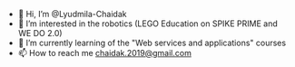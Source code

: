 - 👋 Hi, I’m @Lyudmila-Chaidak
- 👀 I’m interested in the robotics (LEGO Education on SPIKE PRIME and WE DO 2.0)
- 🌱 I’m currently learning of the "Web services and applications" courses
- 📫 How to reach me  chaidak.2019@gmail.com

<!---
Lyudmila-Chaidak/Lyudmila-Chaidak is a ✨ special ✨ repository because its `README.md` (this file) appears on your GitHub profile.
You can click the Preview link to take a look at your changes.
--->
